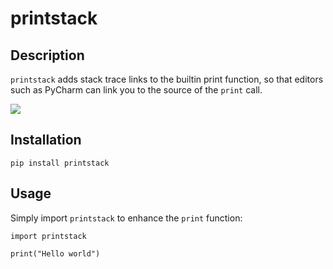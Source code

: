 # printstack

## Description

`printstack` adds stack trace links to the builtin print function, so that editors such as PyCharm can link you to the source of the `print` call.

![](examples/example.png?raw=true)

## Installation

    pip install printstack

## Usage

Simply import `printstack` to enhance the `print` function:

    import printstack

    print("Hello world")
